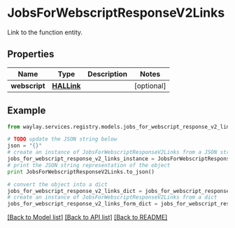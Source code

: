 # JobsForWebscriptResponseV2Links

Link to the function entity.

## Properties

Name | Type | Description | Notes
------------ | ------------- | ------------- | -------------
**webscript** | [**HALLink**](HALLink.md) |  | [optional] 

## Example

```python
from waylay.services.registry.models.jobs_for_webscript_response_v2_links import JobsForWebscriptResponseV2Links

# TODO update the JSON string below
json = "{}"
# create an instance of JobsForWebscriptResponseV2Links from a JSON string
jobs_for_webscript_response_v2_links_instance = JobsForWebscriptResponseV2Links.from_json(json)
# print the JSON string representation of the object
print JobsForWebscriptResponseV2Links.to_json()

# convert the object into a dict
jobs_for_webscript_response_v2_links_dict = jobs_for_webscript_response_v2_links_instance.to_dict()
# create an instance of JobsForWebscriptResponseV2Links from a dict
jobs_for_webscript_response_v2_links_form_dict = jobs_for_webscript_response_v2_links.from_dict(jobs_for_webscript_response_v2_links_dict)
```
[[Back to Model list]](../README.md#documentation-for-models) [[Back to API list]](../README.md#documentation-for-api-endpoints) [[Back to README]](../README.md)


